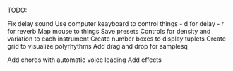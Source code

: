 TODO:

Fix delay sound
Use computer keayboard to control things
    - d for delay
    - r for reverb
Map mouse to things
Save presets
Controls for density and variation to each instrument
Create number boxes to display tuplets
Create grid to visualize polyrhythms
Add drag and drop for samplesq

Add chords with automatic voice leading
Add effects